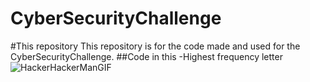 # CyberSecurityChallenge
#This repository
This repository is for the code made and used for the CyberSecurityChallenge. 
##Code in this
-Highest frequency letter
![HackerHackerManGIF](https://github.com/user-attachments/assets/b0a142f0-9534-466c-9674-edb12050b614)
